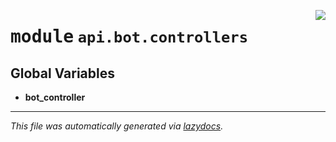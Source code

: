 <!-- markdownlint-disable -->

<a href="https://github.com/switchcollab/Switch-Bots-Python-Library/tree/main/src/switch/api/bot/controllers/__init__.py#L0"><img align="right" src="https://img.shields.io/badge/-source-cccccc?style=flat-square"/></a>

# <kbd>module</kbd> `api.bot.controllers`




**Global Variables**
---------------
- **bot_controller**




---

_This file was automatically generated via [lazydocs](https://github.com/ml-tooling/lazydocs)._
